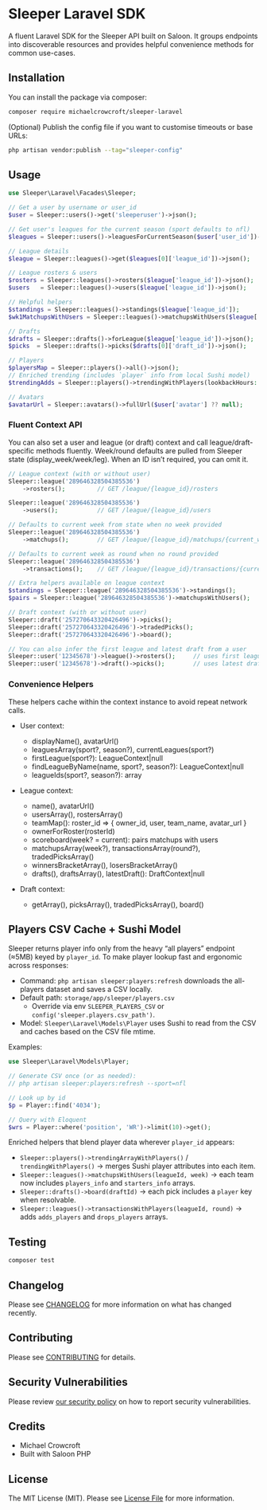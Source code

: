 # Sleeper Laravel SDK

A fluent Laravel SDK for the Sleeper API built on Saloon. It groups endpoints into discoverable resources and provides helpful convenience methods for common use-cases.

## Installation

You can install the package via composer:

```bash
composer require michaelcrowcroft/sleeper-laravel
```

(Optional) Publish the config file if you want to customise timeouts or base URLs:

```bash
php artisan vendor:publish --tag="sleeper-config"
```

## Usage

```php
use Sleeper\Laravel\Facades\Sleeper;

// Get a user by username or user_id
$user = Sleeper::users()->get('sleeperuser')->json();

// Get user's leagues for the current season (sport defaults to nfl)
$leagues = Sleeper::users()->leaguesForCurrentSeason($user['user_id'])->json();

// League details
$league = Sleeper::leagues()->get($leagues[0]['league_id'])->json();

// League rosters & users
$rosters = Sleeper::leagues()->rosters($league['league_id'])->json();
$users   = Sleeper::leagues()->users($league['league_id'])->json();

// Helpful helpers
$standings = Sleeper::leagues()->standings($league['league_id']);
$wk1MatchupsWithUsers = Sleeper::leagues()->matchupsWithUsers($league['league_id'], 1);

// Drafts
$drafts = Sleeper::drafts()->forLeague($league['league_id'])->json();
$picks  = Sleeper::drafts()->picks($drafts[0]['draft_id'])->json();

// Players
$playersMap = Sleeper::players()->all()->json();
// Enriched trending (includes `player` info from local Sushi model)
$trendingAdds = Sleeper::players()->trendingWithPlayers(lookbackHours: 24, limit: 25);

// Avatars
$avatarUrl = Sleeper::avatars()->fullUrl($user['avatar'] ?? null);
```

### Fluent Context API

You can also set a user and league (or draft) context and call league/draft-specific methods fluently. Week/round defaults are pulled from Sleeper state (display_week/week/leg). When an ID isn’t required, you can omit it.

```php
// League context (with or without user)
Sleeper::league('289646328504385536')
    ->rosters();         // GET /league/{league_id}/rosters

Sleeper::league('289646328504385536')
    ->users();           // GET /league/{league_id}/users

// Defaults to current week from state when no week provided
Sleeper::league('289646328504385536')
    ->matchups();        // GET /league/{league_id}/matchups/{current_week}

// Defaults to current week as round when no round provided
Sleeper::league('289646328504385536')
    ->transactions();    // GET /league/{league_id}/transactions/{current_week}

// Extra helpers available on league context
$standings = Sleeper::league('289646328504385536')->standings();
$pairs = Sleeper::league('289646328504385536')->matchupsWithUsers();

// Draft context (with or without user)
Sleeper::draft('257270643320426496')->picks();
Sleeper::draft('257270643320426496')->tradedPicks();
Sleeper::draft('257270643320426496')->board();

// You can also infer the first league and latest draft from a user
Sleeper::user('12345678')->league()->rosters();     // uses first league of current season
Sleeper::user('12345678')->draft()->picks();        // uses latest draft of first league
```

### Convenience Helpers

These helpers cache within the context instance to avoid repeat network calls.

- User context:
  - displayName(), avatarUrl()
  - leaguesArray(sport?, season?), currentLeagues(sport?)
  - firstLeague(sport?): LeagueContext|null
  - findLeagueByName(name, sport?, season?): LeagueContext|null
  - leagueIds(sport?, season?): array

- League context:
  - name(), avatarUrl()
  - usersArray(), rostersArray()
  - teamMap(): roster_id => { owner_id, user, team_name, avatar_url }
  - ownerForRoster(rosterId)
  - scoreboard(week? = current): pairs matchups with users
  - matchupsArray(week?), transactionsArray(round?), tradedPicksArray()
  - winnersBracketArray(), losersBracketArray()
  - drafts(), draftsArray(), latestDraft(): DraftContext|null

- Draft context:
  - getArray(), picksArray(), tradedPicksArray(), board()

## Players CSV Cache + Sushi Model

Sleeper returns player info only from the heavy “all players” endpoint (≈5MB) keyed by `player_id`. To make player lookup fast and ergonomic across responses:

- Command: `php artisan sleeper:players:refresh` downloads the all-players dataset and saves a CSV locally.
- Default path: `storage/app/sleeper/players.csv`
  - Override via env `SLEEPER_PLAYERS_CSV` or `config('sleeper.players.csv_path')`.
- Model: `Sleeper\Laravel\Models\Player` uses Sushi to read from the CSV and caches based on the CSV file mtime.

Examples:

```php
use Sleeper\Laravel\Models\Player;

// Generate CSV once (or as needed):
// php artisan sleeper:players:refresh --sport=nfl

// Look up by id
$p = Player::find('4034');

// Query with Eloquent
$wrs = Player::where('position', 'WR')->limit(10)->get();
```

Enriched helpers that blend player data wherever `player_id` appears:

- `Sleeper::players()->trendingArrayWithPlayers()` / `trendingWithPlayers()` → merges Sushi player attributes into each item.
- `Sleeper::leagues()->matchupsWithUsers(leagueId, week)` → each team now includes `players_info` and `starters_info` arrays.
- `Sleeper::drafts()->board(draftId)` → each pick includes a `player` key when resolvable.
- `Sleeper::leagues()->transactionsWithPlayers(leagueId, round)` → adds `adds_players` and `drops_players` arrays.

## Testing

```bash
composer test
```

## Changelog

Please see [CHANGELOG](CHANGELOG.md) for more information on what has changed recently.

## Contributing

Please see [CONTRIBUTING](CONTRIBUTING.md) for details.

## Security Vulnerabilities

Please review [our security policy](../../security/policy) on how to report security vulnerabilities.

## Credits

- Michael Crowcroft
- Built with Saloon PHP

## License

The MIT License (MIT). Please see [License File](LICENSE.md) for more information.
